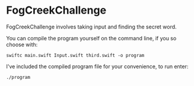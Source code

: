 # FogCreekChallenge

FogCreekChallenge involves taking input and finding the secret word.

You can compile the program yourself on the command line, if you so choose with:

`swiftc main.swift Input.swift third.swift -o program`

I've included the compiled program file for your convenience, to run enter:

`./program`

